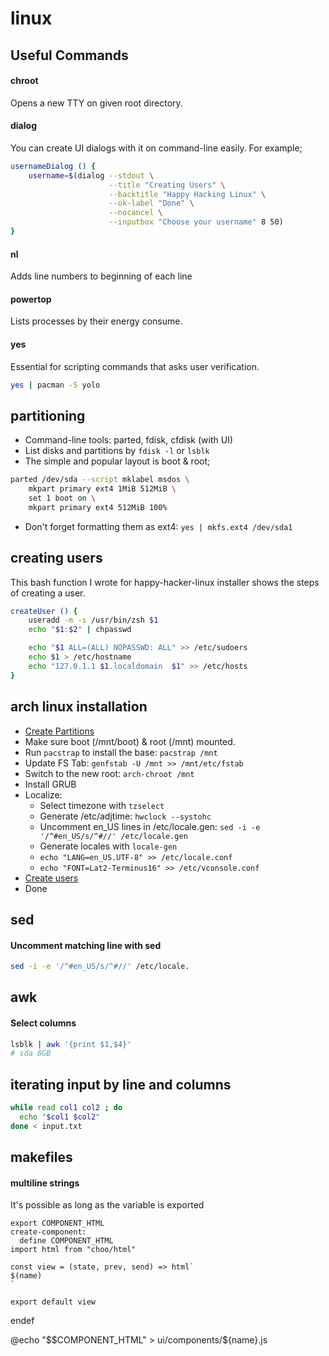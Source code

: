 # linux

## Useful Commands

#### chroot
Opens a new TTY on given root directory.

#### dialog
You can create UI dialogs with it on command-line easily. For example;

```bash
usernameDialog () {
    username=$(dialog --stdout \
                      --title "Creating Users" \
                      --backtitle "Happy Hacking Linux" \
                      --ok-label "Done" \
                      --nocancel \
                      --inputbox "Choose your username" 8 50)
}
```

#### nl
Adds line numbers to beginning of each line

#### powertop
Lists processes by their energy consume.

#### yes

Essential for scripting commands that asks user verification.

```bash
yes | pacman -S yolo
```

## partitioning

* Command-line tools: parted, fdisk, cfdisk (with UI)
* List disks and partitions by `fdisk -l` or `lsblk`
* The simple and popular layout is boot & root;

```bash
parted /dev/sda --script mklabel msdos \
    mkpart primary ext4 1MiB 512MiB \
    set 1 boot on \
    mkpart primary ext4 512MiB 100%
```

* Don't forget formatting them as ext4: `yes | mkfs.ext4 /dev/sda1`

## creating users

This bash function I wrote for happy-hacker-linux installer shows the steps of creating a user.

```bash
createUser () {
    useradd -m -s /usr/bin/zsh $1
    echo "$1:$2" | chpasswd

    echo "$1 ALL=(ALL) NOPASSWD: ALL" >> /etc/sudoers
    echo $1 > /etc/hostname
    echo "127.0.1.1	$1.localdomain	$1" >> /etc/hosts
}
```

## arch linux installation

* [Create Partitions](#partitioning)
* Make sure boot (/mnt/boot) & root (/mnt) mounted.
* Run `pacstrap` to install the base: `pacstrap /mnt`
* Update FS Tab: `genfstab -U /mnt >> /mnt/etc/fstab`
* Switch to the new root: `arch-chroot /mnt`
* Install GRUB
* Localize:
  * Select timezone with `tzselect`
  * Generate /etc/adjtime: `hwclock --systohc`
  * Uncomment en_US lines in /etc/locale.gen: `sed -i -e '/^#en_US/s/^#//' /etc/locale.gen`
  * Generate locales with `locale-gen`
  * `echo "LANG=en_US.UTF-8" >> /etc/locale.conf`
  * `echo "FONT=Lat2-Terminus16" >> /etc/vconsole.conf`
* [Create users](#create-users)
* Done

## sed

#### Uncomment matching line with sed

```bash
sed -i -e '/^#en_US/s/^#//' /etc/locale.
```

## awk

#### Select columns

```bash
lsblk | awk '{print $1,$4}'
# sda 8GB
```

## iterating input by line and columns

```bash
while read col1 col2 ; do
  echo "$col1 $col2"
done < input.txt
```

## makefiles

#### multiline strings

It's possible as long as the variable is exported

```make
export COMPONENT_HTML
create-component:
  define COMPONENT_HTML
import html from "choo/html"

const view = (state, prev, send) => html`
$(name)
`

export default view
```
  endef

  @echo "$$COMPONENT_HTML" > ui/components/${name}.js
